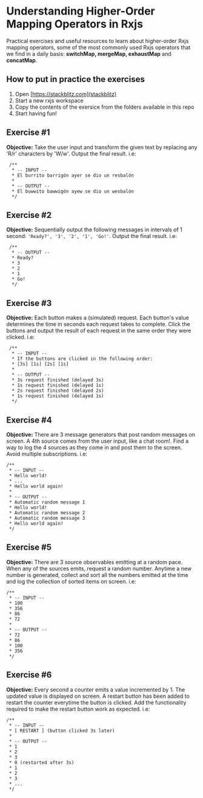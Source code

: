 # Understanding Higher-Order Mapping Operators in Rxjs

Practical exercises and useful resources to learn about higher-order Rxjs mapping operators, some of the most commonly used Rxjs operators that we find in a daily basis: **switchMap, mergeMap, exhaustMap** and **concatMap**.

## How to put in practice the exercises

1. Open [https://stackblitz.com](stackblitz)
2. Start a new rxjs workspace
3. Copy the contents of the exersice from the folders available in this repo
4. Start having fun!

## Exercise #1

**Objective:**
Take the user input and transform the given text by replacing any 'R/r' characters by 'W/w'.
Output the final result. i.e:

```
 /**
  * -- INPUT --
  * El burrito barrigón ayer se dio un resbalón
  *
  * -- OUTPUT --
  * El buwwito bawwigón ayew se dio un wesbalón
  */
```

## Exercise #2

**Objective:**
Sequentially output the following messages in intervals of 1 second: `'Ready?', '3', '2', '1', 'Go!'`. Output the final result. i.e:

```
 /**
  * -- OUTPUT --
  * Ready?
  * 3
  * 2
  * 1
  * Go!
  */
```

## Exercise #3

**Objective:**
Each button makes a (simulated) request. Each button's value determines the time in seconds each request takes to complete. Click the buttons and output the result of each request in the same order they were clicked. i.e:

```
 /**
  * -- INPUT --
  * If the buttons are clicked in the following order:
  * [3s] [1s] [2s] [1s]
  *
  * -- OUTPUT --
  * 3s request finished (delayed 3s)
  * 1s request finished (delayed 1s)
  * 2s request finished (delayed 2s)
  * 1s request finished (delayed 1s)
  */
```

## Exercise #4

**Objective:**
There are 3 message generators that post random messages on screen. A 4th source comes from the user input, like a chat room!. Find a way to log the 4 sources as they come in and post them to the screen. Avoid multiple subscriptions. i.e:

```
/**
 * -- INPUT --
 * Hello world!
 * ...
 * Hello world again!
 *
 * -- OUTPUT --
 * Automatic random message 1
 * Hello world!
 * Automatic random message 2
 * Automatic random message 3
 * Hello world again!
 */
```

## Exercise #5

**Objective:**
There are 3 source observables emitting at a random pace. When any of the sources emits, request a random number. Anytime a new number is generated, collect and sort all the numbers emitted at the time and log the collection of sorted items on screen. i.e:

```
/**
 * -- INPUT --
 * 100
 * 356
 * 86
 * 72
 *
 * -- OUTPUT --
 * 72
 * 86
 * 100
 * 356
 */
```

## Exercise #6

**Objective:**
Every second a counter emits a value incremented by 1. The updated value is displayed on screen. A restart button has been added to restart the counter everytime the button is clicked. Add the functionality required to make the restart button work as expected. i.e:

```
/**
 * -- INPUT --
 * [ RESTART ] (button clicked 3s later)
 *
 * -- OUTPUT --
 * 1
 * 2
 * 3
 * 0 (restarted after 3s)
 * 1
 * 2
 * 3
 * ...
 */
```